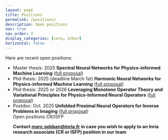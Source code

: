 ```yaml
---
layout: page
title: Positions
permalink: /positions/
description: Open positions
nav: true
nav_order: 3
display_categories: [core, other]
horizontal: false
---
```


<!-- pages/positions.md -->
<div class="positions">
Here are recent open positions:
<ul>
  <li>Master thesis: 2025 <b>Spectral Neural Networks for Physics-informed Machine Learning</b> (<a href="https://www.benjamin-girault.com/pdfs/internship-offer-fourier-nn-2025.pdf">full proposal</a>)</li>
  <li>Phd thesis: 2025 (deadline March 1st) <b>Harmonic Neural Networks for Physics-informed Machine Learning</b> (<a href="https://www.benjamin-girault.com/pdfs/offre-these-2025-harmonic-nn.pdf">full proposal</a>)</li>
  <li>Phd thesis: 2025 or 2026 <b>Leveraging Monotone Operator Theory and Variational
Principles for Physics-Informed Neural Operators</b> (<a href="https://jordan-frecon.com/download/thesis/2025-Thesis-LabHC-Physics_informed_Neural_Architecture_Design.pdf">full proposal</a>)</li> 
  <li>Postdoc: Oct. 2025 <b>Unfolded Proximal Neural Operators
for Inverse Problems in Imaging</b> (<a href="https://jordan-frecon.com/download/postdoc/2025-Postdoc-LabHC-proxima.pdf">full proposal</a>)</li> 


<div class="danger-box-titled">
<span class="title">Open positions CR/ISFP</span>
<p><strong>Contact <a href="mailto:marc.sebban@inria.fr">marc.sebban@inria.fr</a> in case you wish to apply to an Inria research associate (CR or ISFP) position in our team</strong></p>
</div>
